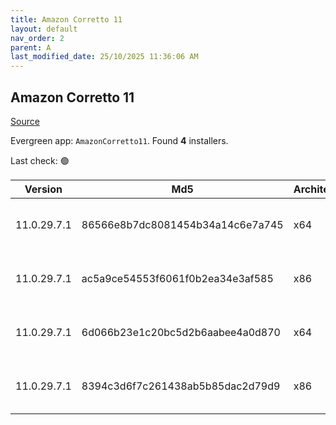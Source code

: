 ```yaml
---
title: Amazon Corretto 11
layout: default
nav_order: 2
parent: A
last_modified_date: 25/10/2025 11:36:06 AM
---
```


## Amazon Corretto 11

[Source](https://aws.amazon.com/corretto/)

Evergreen app: `AmazonCorretto11`. Found **4** installers.

Last check: 🟢

| Version     | Md5                              | Architecture | Type | URI                                                                                                                                                                                                          |
| ----------- | -------------------------------- | ------------ | ---- | ------------------------------------------------------------------------------------------------------------------------------------------------------------------------------------------------------------ |
| 11.0.29.7.1 | 86566e8b7dc8081454b34a14c6e7a745 | x64          | msi  | [https://corretto.aws/downloads/resources/11.0.29.7.1/amazon-corretto-11.0.29.7.1-windows-x64.msi](https://corretto.aws/downloads/resources/11.0.29.7.1/amazon-corretto-11.0.29.7.1-windows-x64.msi)         |
| 11.0.29.7.1 | ac5a9ce54553f6061f0b2ea34e3af585 | x86          | msi  | [https://corretto.aws/downloads/resources/11.0.29.7.1/amazon-corretto-11.0.29.7.1-windows-x86.msi](https://corretto.aws/downloads/resources/11.0.29.7.1/amazon-corretto-11.0.29.7.1-windows-x86.msi)         |
| 11.0.29.7.1 | 6d066b23e1c20bc5d2b6aabee4a0d870 | x64          | zip  | [https://corretto.aws/downloads/resources/11.0.29.7.1/amazon-corretto-11.0.29.7.1-windows-x64-jdk.zip](https://corretto.aws/downloads/resources/11.0.29.7.1/amazon-corretto-11.0.29.7.1-windows-x64-jdk.zip) |
| 11.0.29.7.1 | 8394c3d6f7c261438ab5b85dac2d79d9 | x86          | zip  | [https://corretto.aws/downloads/resources/11.0.29.7.1/amazon-corretto-11.0.29.7.1-windows-x86-jdk.zip](https://corretto.aws/downloads/resources/11.0.29.7.1/amazon-corretto-11.0.29.7.1-windows-x86-jdk.zip) |
